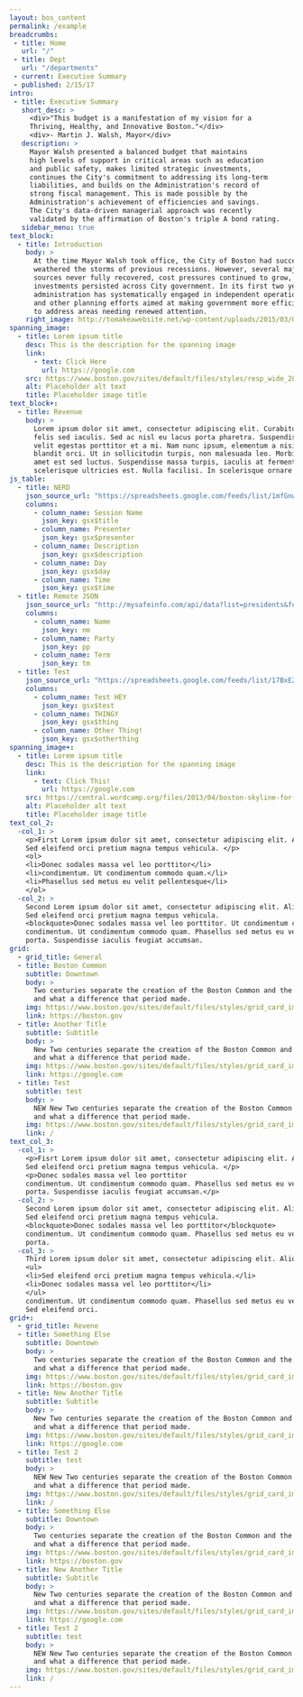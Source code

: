 ```yaml
---
layout: bos_content
permalink: /example
breadcrumbs:
 - title: Home
   url: "/"
 - title: Dept
   url: "/departments"
 - current: Executive Summary
 - published: 2/15/17
intro:
 - title: Executive Summary
   short_desc: >
     <div>"This budget is a manifestation of my vision for a
     Thriving, Healthy, and Innovative Boston."</div>
     <div>- Martin J. Walsh, Mayor</div>
   description: >
     Mayor Walsh presented a balanced budget that maintains 
     high levels of support in critical areas such as education 
     and public safety, makes limited strategic investments,
     continues the City's commitment to addressing its long-term
     liabilities, and builds on the Administration's record of 
     strong fiscal management. This is made possible by the 
     Administration's achievement of efficiencies and savings. 
     The City's data-driven managerial approach was recently 
     validated by the affirmation of Boston's triple A bond rating.
   sidebar_menu: true
text_block:
  - title: Introduction
    body: >
      At the time Mayor Walsh took office, the City of Boston had successfully 
      weathered the storms of previous recessions. However, several major revenue
      sources never fully recovered, cost pressures continued to grow, and deferred
      investments persisted across City government. In its first two years, the 
      administration has systematically engaged in independent operational reviews
      and other planning efforts aimed at making government more efficient in order 
      to address areas needing renewed attention.
    right_image: http://tomakeawebsite.net/wp-content/uploads/2015/03/Google-charts-plugin.jpg
spanning_image:
  - title: Lorem ipsum title
    desc: This is the description for the spanning image
    link:
      - text: Click Here
        url: https://google.com
    src: https://www.boston.gov/sites/default/files/styles/resp_wide_2000x800custom_boston_wide_1x/public/winter_swimming_10.jpg?itok=W91jOE5G&timestamp=1452037695    
    alt: Placeholder alt text
    title: Placeholder image title
text_block+:
  - title: Revenue
    body: >
      Lorem ipsum dolor sit amet, consectetur adipiscing elit. Curabitur suscipit id 
      felis sed iaculis. Sed ac nisl eu lacus porta pharetra. Suspendisse a tortor vel 
      velit egestas porttitor et a mi. Nam nunc ipsum, elementum a nisi nec, scelerisque 
      blandit orci. Ut in sollicitudin turpis, non malesuada leo. Morbi vehicula sit 
      amet est sed luctus. Suspendisse massa turpis, iaculis at fermentum placerat, 
      scelerisque ultricies est. Nulla facilisi. In scelerisque ornare tincidunt.
js_table:
  - title: NERD
    json_source_url: "https://spreadsheets.google.com/feeds/list/1mfGnwQDsx5Am-_VDvcYiRUzuKsUjlhkx4hVjUOjl2Rc/od6/public/values?alt=json"
    columns:
      - column_name: Session Name
        json_key: gsx$title
      - column_name: Presenter
        json_key: gsx$presenter
      - column_name: Description
        json_key: gsx$description
      - column_name: Day
        json_key: gsx$day
      - column_name: Time
        json_key: gsx$time
  - title: Remote JSON
    json_source_url: "http://mysafeinfo.com/api/data?list=presidents&format=json"
    columns:
      - column_name: Name
        json_key: nm
      - column_name: Party
        json_key: pp
      - column_name: Term
        json_key: tm
  - title: Test
    json_source_url: "https://spreadsheets.google.com/feeds/list/17BxE2iSmejr7iJKoudYjqIe52c4z3bjqsjb2boDh8yw/od6/public/values?alt=json"
    columns:
      - column_name: Test HEY
        json_key: gsx$test
      - column_name: THINGY
        json_key: gsx$thing
      - column_name: Other Thing!
        json_key: gsx$otherthing
spanning_image+:
  - title: Lorem ipsum title
    desc: This is the description for the spanning image
    link:
      - text: Click This!
        url: https://google.com
    src: https://central.wordcamp.org/files/2013/04/boston-skyline-for-banner1.jpg
    alt: Placeholder alt text
    title: Placeholder image title
text_col_2:
  -col_1: >
    <p>First Lorem ipsum dolor sit amet, consectetur adipiscing elit. Aliquam non turpis nibh.
    Sed eleifend orci pretium magna tempus vehicula. </p>
    <ol>
    <li>Donec sodales massa vel leo porttitor</li>
    <li>condimentum. Ut condimentum commodo quam.</li>
    <li>Phasellus sed metus eu velit pellentesque</li>
    </ol>
  -col_2: >
    Second Lorem ipsum dolor sit amet, consectetur adipiscing elit. Aliquam non turpis nibh.
    Sed eleifend orci pretium magna tempus vehicula.
    <blockquote>Donec sodales massa vel leo porttitor. Ut condimentum commodo quam.</blockquote>
    condimentum. Ut condimentum commodo quam. Phasellus sed metus eu velit pellentesque
    porta. Suspendisse iaculis feugiat accumsan.
grid:
  - grid_title: General
  - title: Boston Common
    subtitle: Downtown
    body: >
      Two centuries separate the creation of the Boston Common and the Public Garden, 
      and what a difference that period made.
    img: https://www.boston.gov/sites/default/files/styles/grid_card_image/public/allston2.jpg?itok=jMsIfnJ6
    link: https://boston.gov
  - title: Another Title
    subtitle: Subtitle
    body: >
      New Two centuries separate the creation of the Boston Common and the Public Garden, 
      and what a difference that period made.
    img: https://www.boston.gov/sites/default/files/styles/grid_card_image/public/backbay5.jpg?itok=sA4Mz_05
    link: https://google.com
  - title: Test
    subtitle: test
    body: >
      NEW New Two centuries separate the creation of the Boston Common and the Public Garden, 
      and what a difference that period made.
    img: https://www.boston.gov/sites/default/files/styles/grid_card_image/public/bayvillage3.jpg?itok=iDf79UIP
    link: /
text_col_3:
  -col_1: >
    <p>Fisrt Lorem ipsum dolor sit amet, consectetur adipiscing elit. Aliquam non turpis nibh.
    Sed eleifend orci pretium magna tempus vehicula. </p>
    <p>Donec sodales massa vel leo porttitor
    condimentum. Ut condimentum commodo quam. Phasellus sed metus eu velit pellentesque
    porta. Suspendisse iaculis feugiat accumsan.</p>
  -col_2: >
    Second Lorem ipsum dolor sit amet, consectetur adipiscing elit. Aliquam non turpis nibh.
    Sed eleifend orci pretium magna tempus vehicula.
    <blockquote>Donec sodales massa vel leo porttitor</blockquote>
    condimentum. Ut condimentum commodo quam. Phasellus sed metus eu velit pellentesque
    porta.
  -col_3: >
    Third Lorem ipsum dolor sit amet, consectetur adipiscing elit. Aliquam non turpis nibh.
    <ul>
    <li>Sed eleifend orci pretium magna tempus vehicula.</li>
    <li>Donec sodales massa vel leo porttitor</li>
    </ul>
    condimentum. Ut condimentum commodo quam. Phasellus sed metus eu velit pellentesque
    Sed eleifend orci.
grid+:
  - grid_title: Revene
  - title: Something Else
    subtitle: Downtown
    body: >
      Two centuries separate the creation of the Boston Common and the Public Garden, 
      and what a difference that period made.
    img: https://www.boston.gov/sites/default/files/styles/grid_card_image/public/allston2.jpg?itok=jMsIfnJ6
    link: https://boston.gov
  - title: New Another Title
    subtitle: Subtitle
    body: >
      New Two centuries separate the creation of the Boston Common and the Public Garden, 
      and what a difference that period made.
    img: https://www.boston.gov/sites/default/files/styles/grid_card_image/public/backbay5.jpg?itok=sA4Mz_05
    link: https://google.com
  - title: Test 2
    subtitle: test
    body: >
      NEW New Two centuries separate the creation of the Boston Common and the Public Garden, 
      and what a difference that period made.
    img: https://www.boston.gov/sites/default/files/styles/grid_card_image/public/bayvillage3.jpg?itok=iDf79UIP
    link: /
  - title: Something Else
    subtitle: Downtown
    body: >
      Two centuries separate the creation of the Boston Common and the Public Garden, 
      and what a difference that period made.
    img: https://www.boston.gov/sites/default/files/styles/grid_card_image/public/allston2.jpg?itok=jMsIfnJ6
    link: https://boston.gov
  - title: New Another Title
    subtitle: Subtitle
    body: >
      New Two centuries separate the creation of the Boston Common and the Public Garden, 
      and what a difference that period made.
    img: https://www.boston.gov/sites/default/files/styles/grid_card_image/public/backbay5.jpg?itok=sA4Mz_05
    link: https://google.com
  - title: Test 2
    subtitle: test
    body: >
      NEW New Two centuries separate the creation of the Boston Common and the Public Garden, 
      and what a difference that period made.
    img: https://www.boston.gov/sites/default/files/styles/grid_card_image/public/bayvillage3.jpg?itok=iDf79UIP
    link: /
---
```

